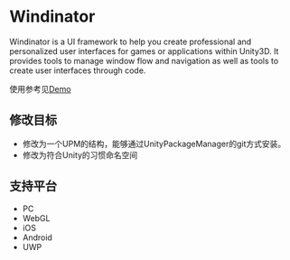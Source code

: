 ﻿# Windinator
Windinator is a UI framework to help you create professional and personalized user interfaces for games or applications within Unity3D. 
It provides tools to manage window flow and navigation as well as tools to create user interfaces through code.

使用参考见[Demo](https://github.com/JiphuTzu/Windinator/tree/main/Assets/Windinator/Demo)
## 修改目标
+ 修改为一个UPM的结构，能够通过UnityPackageManager的git方式安装。
+ 修改为符合Unity的习惯命名空间
## 支持平台
+ PC
+ WebGL
+ iOS
+ Android
+ UWP